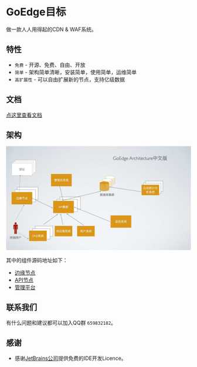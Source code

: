 # GoEdge目标
做一款人人用得起的CDN & WAF系统。

## 特性
* `免费` - 开源、免费、自由、开放
* `简单` - 架构简单清晰，安装简单，使用简单，运维简单
* `高扩展性` - 可以自由扩展新的节点，支持亿级数据

## 文档
[点这里查看文档](https://github.com/TeaOSLab/EdgeDocs)

## 架构
![架构](doc/architect-zh.jpg)

其中的组件源码地址如下：
* [边缘节点](https://github.com/TeaOSLab/EdgeNode)
* [API节点](https://github.com/TeaOSLab/EdgeAPI)
* [管理平台](https://github.com/TeaOSLab/EdgeAdmin)

## 联系我们
有什么问题和建议都可以加入QQ群 `659832182`。

## 感谢
* 感谢[JetBrains公司](https://www.jetbrains.com/)提供免费的IDE开发Licence。
